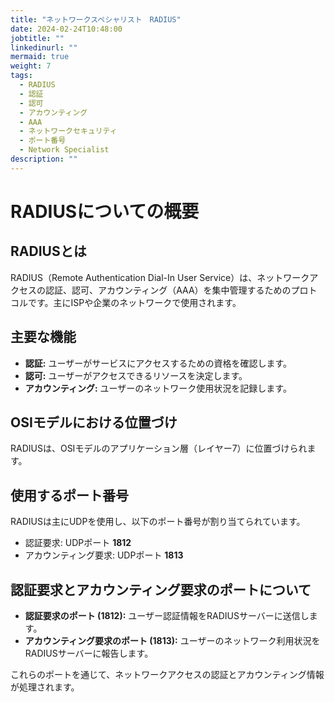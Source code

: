 ```yaml
---
title: "ネットワークスペシャリスト　RADIUS"
date: 2024-02-24T10:48:00
jobtitle: ""
linkedinurl: ""
mermaid: true
weight: 7
tags:
  - RADIUS
  - 認証
  - 認可
  - アカウンティング
  - AAA
  - ネットワークセキュリティ
  - ポート番号
  - Network Specialist
description: ""
---
```


# RADIUSについての概要

## RADIUSとは

RADIUS（Remote Authentication Dial-In User Service）は、ネットワークアクセスの認証、認可、アカウンティング（AAA）を集中管理するためのプロトコルです。主にISPや企業のネットワークで使用されます。

## 主要な機能

- **認証:** ユーザーがサービスにアクセスするための資格を確認します。
- **認可:** ユーザーがアクセスできるリソースを決定します。
- **アカウンティング:** ユーザーのネットワーク使用状況を記録します。

## OSIモデルにおける位置づけ

RADIUSは、OSIモデルのアプリケーション層（レイヤー7）に位置づけられます。

## 使用するポート番号

RADIUSは主にUDPを使用し、以下のポート番号が割り当てられています。

- 認証要求: UDPポート **1812**
- アカウンティング要求: UDPポート **1813**

## 認証要求とアカウンティング要求のポートについて

- **認証要求のポート (1812):** ユーザー認証情報をRADIUSサーバーに送信します。
- **アカウンティング要求のポート (1813):** ユーザーのネットワーク利用状況をRADIUSサーバーに報告します。

これらのポートを通じて、ネットワークアクセスの認証とアカウンティング情報が処理されます。
